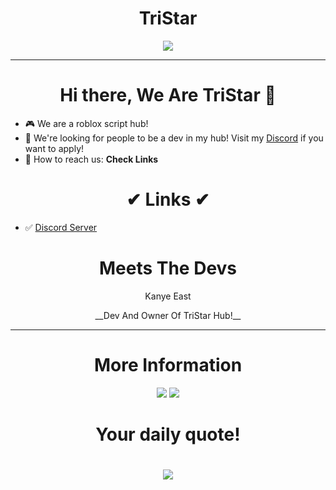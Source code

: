 <h1 align = "center">TriStar</h1>
  <p  align = "center"><img src="https://i.imgur.com/VutAlIG.png"></img></p>
  <hr>

  
<h1  align = "center"> Hi there, We Are TriStar 👋 </h1>

- 🎮 We are a roblox script hub!
- 🎇 We're looking for people to be a dev in my hub! Visit my [Discord](https://discord.gg/MkBuu8Xpk3) if you want to apply!
- 🧵 How to reach us: **Check Links**
<h1  align = "center">✔ Links ✔</h1>

- ✅ [Discord Server](https://discord.gg/MkBuu8Xpk3)

<h1  align = "center"> Meets The Devs </h1>
<p align = "center"> Kanye East </p>
<p align = "center">
  __Dev And Owner Of TriStar Hub!__
  </p>
<hr>

<h1 align = "center"> More Information </h1>
<p align = "center">


<img src="https://github-readme-stats.vercel.app/api?username=TriStarOfficial&theme=nord&show_icons=true">
<img src="https://github-readme-stats.vercel.app/api/top-langs/?username=TriStarOfficial&langs_count=17&theme=nord&layout=compact">

<br>

  
</p>
<h1 align = "center">Your daily quote!<h1>
<p align = "center">
  <img src = "https://github-readme-quotes.herokuapp.com/quote?theme=nord&animation=grow_out_in&layout=churchill&font=Redressed" >
</p>
